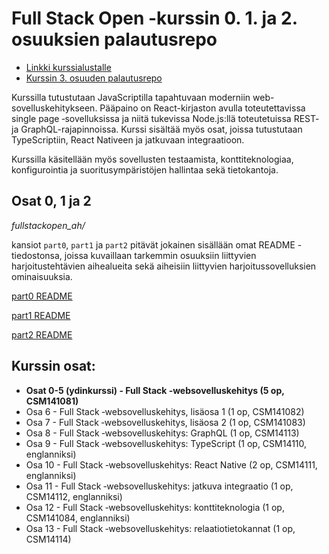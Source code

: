 # Full Stack Open -kurssin 0. 1. ja 2. osuuksien palautusrepo
* [Linkki kurssialustalle](https://fullstackopen.com/)
* [Kurssin 3. osuuden palautusrepo](https://github.com/amandahak/fullstackopen_ah_2)

Kurssilla tutustutaan JavaScriptilla tapahtuvaan moderniin web-sovelluskehitykseen. 
Pääpaino on React-kirjaston avulla toteutettavissa single page ‑sovelluksissa ja niitä tukevissa Node.js:llä toteutetuissa REST- ja GraphQL-rajapinnoissa. 
Kurssi sisältää myös osat, joissa tutustutaan TypeScriptiin, React Nativeen ja jatkuvaan integraatioon.

Kurssilla käsitellään myös sovellusten testaamista, konttiteknologiaa, konfigurointia ja suoritusympäristöjen hallintaa sekä tietokantoja.

## Osat 0, 1 ja 2

_fullstackopen_ah/_

kansiot `part0`, `part1` ja `part2` pitävät jokainen sisällään omat README -tiedostonsa, joissa kuvaillaan tarkemmin osuuksiin liittyvien harjoitustehtävien aihealueita sekä aiheisiin liittyvien harjoitussovelluksien ominaisuuksia. 

[part0 README](https://github.com/amandahak/fullstackopen_ah/blob/5523fc98519e92565c7b3dec3789e51586d0cf53/part0/README.md)

[part1 README](https://github.com/amandahak/fullstackopen_ah/blob/5523fc98519e92565c7b3dec3789e51586d0cf53/part1/README.md)

[part2 README](https://github.com/amandahak/fullstackopen_ah/blob/5523fc98519e92565c7b3dec3789e51586d0cf53/part2/README.md)


## Kurssin osat:
* **Osat 0-5 (ydinkurssi) - Full Stack ‑websovelluskehitys (5 op, CSM141081)**
* Osa 6 - Full Stack ‑websovelluskehitys, lisäosa 1 (1 op, CSM141082)
* Osa 7 - Full Stack ‑websovelluskehitys, lisäosa 2 (1 op, CSM141083)
* Osa 8 - Full Stack ‑websovelluskehitys: GraphQL (1 op, CSM14113)
* Osa 9 - Full Stack ‑websovelluskehitys: TypeScript (1 op, CSM14110, englanniksi)
* Osa 10 - Full Stack ‑websovelluskehitys: React Native (2 op, CSM14111, englanniksi)
* Osa 11 - Full Stack ‑websovelluskehitys: jatkuva integraatio (1 op, CSM14112, englanniksi)
* Osa 12 - Full Stack ‑websovelluskehitys: konttiteknologia (1 op, CSM141084, englanniksi)
* Osa 13 - Full Stack ‑websovelluskehitys: relaatiotietokannat (1 op, CSM14114)
